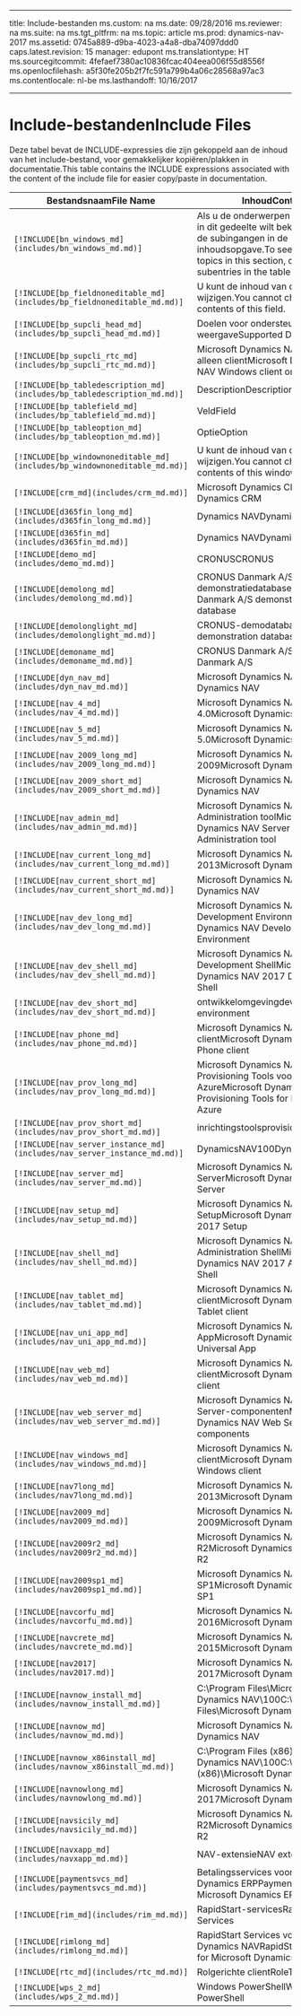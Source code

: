 
---
title: Include-bestanden
ms.custom: na
ms.date: 09/28/2016
ms.reviewer: na
ms.suite: na
ms.tgt_pltfrm: na
ms.topic: article
ms.prod: dynamics-nav-2017
ms.assetid: 0745a889-d9ba-4023-a4a8-dba74097ddd0
caps.latest.revision: 15
manager: edupont
ms.translationtype: HT
ms.sourcegitcommit: 4fefaef7380ac10836fcac404eea006f55d8556f
ms.openlocfilehash: a5f30fe205b2f7fc591a799b4a06c28568a97ac3
ms.contentlocale: nl-be
ms.lasthandoff: 10/16/2017

---

# <a name="include-files"></a><span data-ttu-id="d2ab3-102">Include-bestanden</span><span class="sxs-lookup"><span data-stu-id="d2ab3-102">Include Files</span></span>

<span data-ttu-id="d2ab3-103">Deze tabel bevat de INCLUDE-expressies die zijn gekoppeld aan de inhoud van het include-bestand, voor gemakkelijker kopiëren/plakken in documentatie.</span><span class="sxs-lookup"><span data-stu-id="d2ab3-103">This table contains the INCLUDE expressions associated with the content of the include file for easier copy/paste in documentation.</span></span>

|<span data-ttu-id="d2ab3-104">Bestandsnaam</span><span class="sxs-lookup"><span data-stu-id="d2ab3-104">File Name</span></span>   |<span data-ttu-id="d2ab3-105">Inhoud</span><span class="sxs-lookup"><span data-stu-id="d2ab3-105">Content</span></span>  |
|------------|---------|
|`[!INCLUDE[bn_windows_md](includes/bn_windows_md.md)]`|<span data-ttu-id="d2ab3-106">Als u de onderwerpen over vensters in dit gedeelte wilt bekijken, kiest u de subingangen in de inhoudsopgave.</span><span class="sxs-lookup"><span data-stu-id="d2ab3-106">To see the window topics in this section, choose the subentries in the table of contents.</span></span>|
|`[!INCLUDE[bp_fieldnoneditable_md](includes/bp_fieldnoneditable_md.md)]`|<span data-ttu-id="d2ab3-107">U kunt de inhoud van dit veld niet wijzigen.</span><span class="sxs-lookup"><span data-stu-id="d2ab3-107">You cannot change the contents of this field.</span></span>|
|`[!INCLUDE[bp_supcli_head_md](includes/bp_supcli_head_md.md)]`|<span data-ttu-id="d2ab3-108">Doelen voor ondersteunde weergave</span><span class="sxs-lookup"><span data-stu-id="d2ab3-108">Supported Display Targets</span></span>|
|`[!INCLUDE[bp_supcli_rtc_md](includes/bp_supcli_rtc_md.md)]`|<span data-ttu-id="d2ab3-109">Microsoft Dynamics NAV Windows alleen client</span><span class="sxs-lookup"><span data-stu-id="d2ab3-109">Microsoft Dynamics NAV Windows client only</span></span>|
|`[!INCLUDE[bp_tabledescription_md](includes/bp_tabledescription_md.md)]`|<span data-ttu-id="d2ab3-110">Description</span><span class="sxs-lookup"><span data-stu-id="d2ab3-110">Description</span></span>| 
|`[!INCLUDE[bp_tablefield_md](includes/bp_tablefield_md.md)]`|<span data-ttu-id="d2ab3-111">Veld</span><span class="sxs-lookup"><span data-stu-id="d2ab3-111">Field</span></span>|
|`[!INCLUDE[bp_tableoption_md](includes/bp_tableoption_md.md)]`|<span data-ttu-id="d2ab3-112">Optie</span><span class="sxs-lookup"><span data-stu-id="d2ab3-112">Option</span></span>|
|`[!INCLUDE[bp_windownoneditable_md](includes/bp_windownoneditable_md.md)]`|<span data-ttu-id="d2ab3-113">U kunt de inhoud van dit venster niet wijzigen.</span><span class="sxs-lookup"><span data-stu-id="d2ab3-113">You cannot change the contents of this window.</span></span>|
|`[!INCLUDE[crm_md](includes/crm_md.md)]`|<span data-ttu-id="d2ab3-114">Microsoft Dynamics CRM</span><span class="sxs-lookup"><span data-stu-id="d2ab3-114">Microsoft Dynamics CRM</span></span>|
|`[!INCLUDE[d365fin_long_md](includes/d365fin_long_md.md)]`|<span data-ttu-id="d2ab3-115">Dynamics NAV</span><span class="sxs-lookup"><span data-stu-id="d2ab3-115">Dynamics NAV</span></span>|
|`[!INCLUDE[d365fin_md](includes/d365fin_md.md)]`|<span data-ttu-id="d2ab3-116">Dynamics NAV</span><span class="sxs-lookup"><span data-stu-id="d2ab3-116">Dynamics NAV</span></span>|
|`[!INCLUDE[demo_md](includes/demo_md.md)]`|<span data-ttu-id="d2ab3-117">CRONUS</span><span class="sxs-lookup"><span data-stu-id="d2ab3-117">CRONUS</span></span>|
|`[!INCLUDE[demolong_md](includes/demolong_md.md)]`|<span data-ttu-id="d2ab3-118">CRONUS Danmark A/S demonstratiedatabase</span><span class="sxs-lookup"><span data-stu-id="d2ab3-118">CRONUS Danmark A/S demonstration database</span></span>|
|`[!INCLUDE[demolonglight_md](includes/demolonglight_md.md)]`|<span data-ttu-id="d2ab3-119">CRONUS-demodatabase</span><span class="sxs-lookup"><span data-stu-id="d2ab3-119">CRONUS demonstration database</span></span>|
|`[!INCLUDE[demoname_md](includes/demoname_md.md)]`|<span data-ttu-id="d2ab3-120">CRONUS Danmark A/S</span><span class="sxs-lookup"><span data-stu-id="d2ab3-120">CRONUS Danmark A/S</span></span>|
|`[!INCLUDE[dyn_nav_md](includes/dyn_nav_md.md)]`|<span data-ttu-id="d2ab3-121">Microsoft Dynamics NAV</span><span class="sxs-lookup"><span data-stu-id="d2ab3-121">Microsoft Dynamics NAV</span></span>|
|`[!INCLUDE[nav_4_md](includes/nav_4_md.md)]`|<span data-ttu-id="d2ab3-122">Microsoft Dynamics NAV 4.0</span><span class="sxs-lookup"><span data-stu-id="d2ab3-122">Microsoft Dynamics NAV 4.0</span></span>|
|`[!INCLUDE[nav_5_md](includes/nav_5_md.md)]`|<span data-ttu-id="d2ab3-123">Microsoft Dynamics NAV 5.0</span><span class="sxs-lookup"><span data-stu-id="d2ab3-123">Microsoft Dynamics NAV 5.0</span></span>|
|`[!INCLUDE[nav_2009_long_md](includes/nav_2009_long_md.md)]`|<span data-ttu-id="d2ab3-124">Microsoft Dynamics NAV 2009</span><span class="sxs-lookup"><span data-stu-id="d2ab3-124">Microsoft Dynamics NAV 2009</span></span>|
|`[!INCLUDE[nav_2009_short_md](includes/nav_2009_short_md.md)]`|<span data-ttu-id="d2ab3-125">Microsoft Dynamics NAV</span><span class="sxs-lookup"><span data-stu-id="d2ab3-125">Microsoft Dynamics NAV</span></span>|
|`[!INCLUDE[nav_admin_md](includes/nav_admin_md.md)]`|<span data-ttu-id="d2ab3-126">Microsoft Dynamics NAV Server Administration tool</span><span class="sxs-lookup"><span data-stu-id="d2ab3-126">Microsoft Dynamics NAV Server Administration tool</span></span>|
|`[!INCLUDE[nav_current_long_md](includes/nav_current_long_md.md)]`|<span data-ttu-id="d2ab3-127">Microsoft Dynamics NAV 2013</span><span class="sxs-lookup"><span data-stu-id="d2ab3-127">Microsoft Dynamics NAV 2013</span></span>|
|`[!INCLUDE[nav_current_short_md](includes/nav_current_short_md.md)]`|<span data-ttu-id="d2ab3-128">Microsoft Dynamics NAV</span><span class="sxs-lookup"><span data-stu-id="d2ab3-128">Microsoft Dynamics NAV</span></span>|
|`[!INCLUDE[nav_dev_long_md](includes/nav_dev_long_md.md)]`|<span data-ttu-id="d2ab3-129">Microsoft Dynamics NAV Development Environment</span><span class="sxs-lookup"><span data-stu-id="d2ab3-129">Microsoft Dynamics NAV Development Environment</span></span>|
|`[!INCLUDE[nav_dev_shell_md](includes/nav_dev_shell_md.md)]`|<span data-ttu-id="d2ab3-130">Microsoft Dynamics NAV 2017 Development Shell</span><span class="sxs-lookup"><span data-stu-id="d2ab3-130">Microsoft Dynamics NAV 2017 Development Shell</span></span>|
|`[!INCLUDE[nav_dev_short_md](includes/nav_dev_short_md.md)]`|<span data-ttu-id="d2ab3-131">ontwikkelomgeving</span><span class="sxs-lookup"><span data-stu-id="d2ab3-131">development environment</span></span>|
|`[!INCLUDE[nav_phone_md](includes/nav_phone_md.md)]`|<span data-ttu-id="d2ab3-132">Microsoft Dynamics NAV Phone client</span><span class="sxs-lookup"><span data-stu-id="d2ab3-132">Microsoft Dynamics NAV Phone client</span></span>|
|`[!INCLUDE[nav_prov_long_md](includes/nav_prov_long_md.md)]`|<span data-ttu-id="d2ab3-133">Microsoft Dynamics NAV Provisioning Tools voor Microsoft Azure</span><span class="sxs-lookup"><span data-stu-id="d2ab3-133">Microsoft Dynamics NAV Provisioning Tools for Microsoft Azure</span></span>|
|`[!INCLUDE[nav_prov_short_md](includes/nav_prov_short_md.md)]`|<span data-ttu-id="d2ab3-134">inrichtingstools</span><span class="sxs-lookup"><span data-stu-id="d2ab3-134">provisioning tools</span></span>|
|`[!INCLUDE[nav_server_instance_md](includes/nav_server_instance_md.md)]`|<span data-ttu-id="d2ab3-135">DynamicsNAV100</span><span class="sxs-lookup"><span data-stu-id="d2ab3-135">DynamicsNAV100</span></span>|
|`[!INCLUDE[nav_server_md](includes/nav_server_md.md)]`|<span data-ttu-id="d2ab3-136">Microsoft Dynamics NAV Server</span><span class="sxs-lookup"><span data-stu-id="d2ab3-136">Microsoft Dynamics NAV Server</span></span>|
|`[!INCLUDE[nav_setup_md](includes/nav_setup_md.md)]`|<span data-ttu-id="d2ab3-137">Microsoft Dynamics NAV 2017 Setup</span><span class="sxs-lookup"><span data-stu-id="d2ab3-137">Microsoft Dynamics NAV 2017 Setup</span></span>|
|`[!INCLUDE[nav_shell_md](includes/nav_shell_md.md)]`|<span data-ttu-id="d2ab3-138">Microsoft Dynamics NAV 2017 Administration Shell</span><span class="sxs-lookup"><span data-stu-id="d2ab3-138">Microsoft Dynamics NAV 2017 Administration Shell</span></span>|
|`[!INCLUDE[nav_tablet_md](includes/nav_tablet_md.md)]`|<span data-ttu-id="d2ab3-139">Microsoft Dynamics NAV Tablet-client</span><span class="sxs-lookup"><span data-stu-id="d2ab3-139">Microsoft Dynamics NAV Tablet client</span></span>|
|`[!INCLUDE[nav_uni_app_md](includes/nav_uni_app_md.md)]`|<span data-ttu-id="d2ab3-140">Microsoft Dynamics NAV Universal App</span><span class="sxs-lookup"><span data-stu-id="d2ab3-140">Microsoft Dynamics NAV Universal App</span></span>|
|`[!INCLUDE[nav_web_md](includes/nav_web_md.md)]`|<span data-ttu-id="d2ab3-141">Microsoft Dynamics NAV Web client</span><span class="sxs-lookup"><span data-stu-id="d2ab3-141">Microsoft Dynamics NAV Web client</span></span>|
|`[!INCLUDE[nav_web_server_md](includes/nav_web_server_md.md)]`|<span data-ttu-id="d2ab3-142">Microsoft Dynamics NAV Web Server-componenten</span><span class="sxs-lookup"><span data-stu-id="d2ab3-142">Microsoft Dynamics NAV Web Server components</span></span>|
|`[!INCLUDE[nav_windows_md](includes/nav_windows_md.md)]`|<span data-ttu-id="d2ab3-143">Microsoft Dynamics NAV Windows-client</span><span class="sxs-lookup"><span data-stu-id="d2ab3-143">Microsoft Dynamics NAV Windows client</span></span>|
|`[!INCLUDE[nav7long_md](includes/nav7long_md.md)]`|<span data-ttu-id="d2ab3-144">Microsoft Dynamics NAV 2013</span><span class="sxs-lookup"><span data-stu-id="d2ab3-144">Microsoft Dynamics NAV 2013</span></span>|
|`[!INCLUDE[nav2009_md](includes/nav2009_md.md)]`|<span data-ttu-id="d2ab3-145">Microsoft Dynamics NAV 2009</span><span class="sxs-lookup"><span data-stu-id="d2ab3-145">Microsoft Dynamics NAV 2009</span></span>|
|`[!INCLUDE[nav2009r2_md](includes/nav2009r2_md.md)]`|<span data-ttu-id="d2ab3-146">Microsoft Dynamics NAV 2009 R2</span><span class="sxs-lookup"><span data-stu-id="d2ab3-146">Microsoft Dynamics NAV 2009 R2</span></span>|
|`[!INCLUDE[nav2009sp1_md](includes/nav2009sp1_md.md)]`|<span data-ttu-id="d2ab3-147">Microsoft Dynamics NAV 2009 SP1</span><span class="sxs-lookup"><span data-stu-id="d2ab3-147">Microsoft Dynamics NAV 2009 SP1</span></span>|
|`[!INCLUDE[navcorfu_md](includes/navcorfu_md.md)]`|<span data-ttu-id="d2ab3-148">Microsoft Dynamics NAV 2016</span><span class="sxs-lookup"><span data-stu-id="d2ab3-148">Microsoft Dynamics NAV 2016</span></span>|
|`[!INCLUDE[navcrete_md](includes/navcrete_md.md)]`|<span data-ttu-id="d2ab3-149">Microsoft Dynamics NAV 2015</span><span class="sxs-lookup"><span data-stu-id="d2ab3-149">Microsoft Dynamics NAV 2015</span></span>|
|`[!INCLUDE[nav2017](includes/nav2017.md)]`|<span data-ttu-id="d2ab3-150">Microsoft Dynamics NAV 2017</span><span class="sxs-lookup"><span data-stu-id="d2ab3-150">Microsoft Dynamics NAV 2017</span></span>|
|`[!INCLUDE[navnow_install_md](includes/navnow_install_md.md)]`|<span data-ttu-id="d2ab3-151">C:\\Program Files\\Microsoft Dynamics NAV\\100</span><span class="sxs-lookup"><span data-stu-id="d2ab3-151">C:\\Program Files\\Microsoft Dynamics NAV\\100</span></span>|
|`[!INCLUDE[navnow_md](includes/navnow_md.md)]`|<span data-ttu-id="d2ab3-152">Microsoft Dynamics NAV</span><span class="sxs-lookup"><span data-stu-id="d2ab3-152">Microsoft Dynamics NAV</span></span>|
|`[!INCLUDE[navnow_x86install_md](includes/navnow_x86install_md.md)]`|<span data-ttu-id="d2ab3-153">C:\\Program Files \(x86\)\\Microsoft Dynamics NAV\\100</span><span class="sxs-lookup"><span data-stu-id="d2ab3-153">C:\\Program Files \(x86\)\\Microsoft Dynamics NAV\\100</span></span>|
|`[!INCLUDE[navnowlong_md](includes/navnowlong_md.md)]`|<span data-ttu-id="d2ab3-154">Microsoft Dynamics NAV 2017</span><span class="sxs-lookup"><span data-stu-id="d2ab3-154">Microsoft Dynamics NAV 2017</span></span>|
|`[!INCLUDE[navsicily_md](includes/navsicily_md.md)]`|<span data-ttu-id="d2ab3-155">Microsoft Dynamics NAV 2013 R2</span><span class="sxs-lookup"><span data-stu-id="d2ab3-155">Microsoft Dynamics NAV 2013 R2</span></span>|
|`[!INCLUDE[navxapp_md](includes/navxapp_md.md)]`|<span data-ttu-id="d2ab3-156">NAV-extensie</span><span class="sxs-lookup"><span data-stu-id="d2ab3-156">NAV extension</span></span>|
|`[!INCLUDE[paymentsvcs_md](includes/paymentsvcs_md.md)]`|<span data-ttu-id="d2ab3-157">Betalingsservices voor Microsoft Dynamics ERP</span><span class="sxs-lookup"><span data-stu-id="d2ab3-157">Payment Services for Microsoft Dynamics ERP</span></span>|
|`[!INCLUDE[rim_md](includes/rim_md.md)]`|<span data-ttu-id="d2ab3-158">RapidStart-services</span><span class="sxs-lookup"><span data-stu-id="d2ab3-158">RapidStart Services</span></span>|
|`[!INCLUDE[rimlong_md](includes/rimlong_md.md)]`|<span data-ttu-id="d2ab3-159">RapidStart Services voor Microsoft Dynamics NAV</span><span class="sxs-lookup"><span data-stu-id="d2ab3-159">RapidStart Services for Microsoft Dynamics NAV</span></span>|
|`[!INCLUDE[rtc_md](includes/rtc_md.md)]`|<span data-ttu-id="d2ab3-160">Rolgerichte client</span><span class="sxs-lookup"><span data-stu-id="d2ab3-160">RoleTailored client</span></span>|
|`[!INCLUDE[wps_2_md](includes/wps_2_md.md)]`|<span data-ttu-id="d2ab3-161">Windows PowerShell</span><span class="sxs-lookup"><span data-stu-id="d2ab3-161">Windows PowerShell</span></span>|

